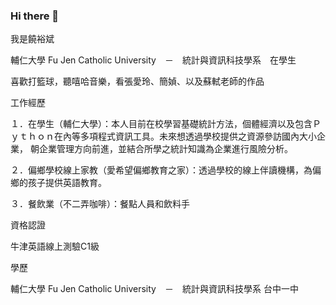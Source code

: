 ### Hi there 👋
我是饒裕斌

輔仁大學 Fu Jen Catholic University　－　統計與資訊科技學系　在學生

喜歡打籃球，聽嘻哈音樂，看張愛玲、簡媜、以及蘇軾老師的作品

工作經歷

  １．在學生（輔仁大學）：本人目前在校學習基礎統計方法，個體經濟以及包含Ｐｙｔｈｏｎ在內等多項程式資訊工具。未來想透過學校提供之資源參訪國內大小企業，
                      朝企業管理方向前進，並結合所學之統計知識為企業進行風險分析。
                      
  ２．偏鄉學校線上家教（愛希望偏鄉教育之家）：透過學校的線上伴讀機構，為偏鄉的孩子提供英語教育。
  
  ３．餐飲業（不二弄咖啡）：餐點人員和飲料手

資格認證

  牛津英語線上測驗C1級

學歷

  輔仁大學 Fu Jen Catholic University　－　統計與資訊科技學系
  台中一中

<!--
**a0987708266/a0987708266** is a ✨ _special_ ✨ repository because its `README.md` (this file) appears on your GitHub profile.

Here are some ideas to get you started:

- 🔭 I’m currently working on ...
- 🌱 I’m currently learning ...
- 👯 I’m looking to collaborate on ...
- 🤔 I’m looking for help with ...
- 💬 Ask me about ...
- 📫 How to reach me: ...
- 😄 Pronouns: ...
- ⚡ Fun fact: ...
-->
